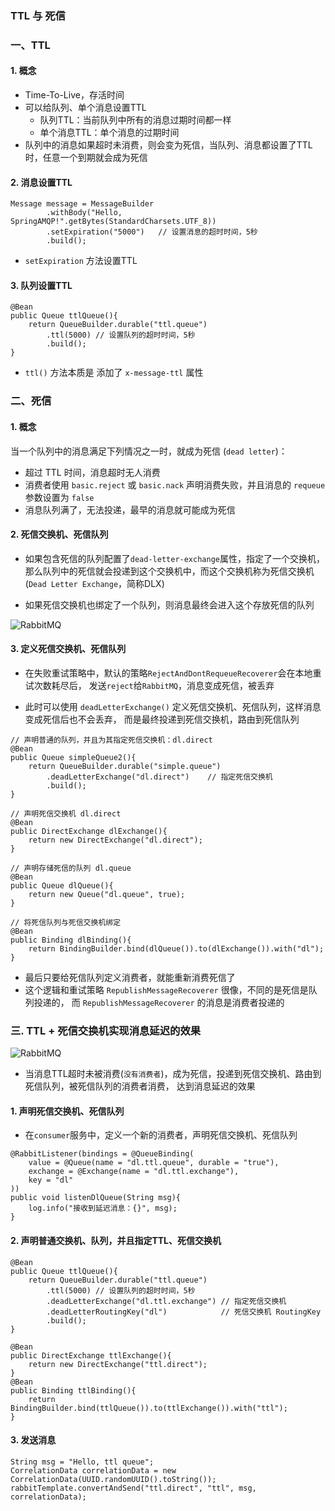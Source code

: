 ### TTL 与 死信

###  一、TTL
####  1. 概念
* Time-To-Live，存活时间
* 可以给队列、单个消息设置TTL
    * 队列TTL：当前队列中所有的消息过期时间都一样
    * 单个消息TTL：单个消息的过期时间
* 队列中的消息如果超时未消费，则会变为死信，当队列、消息都设置了TTL时，任意一个到期就会成为死信

####  2. 消息设置TTL
```
Message message = MessageBuilder
        .withBody("Hello, SpringAMQP!".getBytes(StandardCharsets.UTF_8))
        .setExpiration("5000")   // 设置消息的超时时间，5秒
        .build();
```

* `setExpiration` 方法设置TTL


####  3. 队列设置TTL
```
@Bean
public Queue ttlQueue(){
    return QueueBuilder.durable("ttl.queue") 
        .ttl(5000) // 设置队列的超时时间，5秒
        .build();
}
```

* `ttl()` 方法本质是 添加了 `x-message-ttl` 属性



###  二、死信
#### 1. 概念
当一个队列中的消息满足下列情况之一时，就成为死信 (`dead letter`)：

* 超过 TTL 时间，消息超时无人消费
* 消费者使用 `basic.reject` 或 `basic.nack` 声明消费失败，并且消息的 `requeue` 参数设置为 `false`
* 消息队列满了，无法投递，最早的消息就可能成为死信


#### 2. 死信交换机、死信队列
* 如果包含死信的队列配置了`dead-letter-exchange`属性，指定了一个交换机，
那么队列中的死信就会投递到这个交换机中，而这个交换机称为死信交换机 (`Dead Letter Exchange`，简称DLX)

* 如果死信交换机也绑定了一个队列，则消息最终会进入这个存放死信的队列

![RabbitMQ](https://fgq233.github.io/imgs/other/rabbitMQ9.png)


#### 3. 定义死信交换机、死信队列
* 在失败重试策略中，默认的策略`RejectAndDontRequeueRecoverer`会在本地重试次数耗尽后，
发送`reject`给`RabbitMQ`，消息变成死信，被丢弃

* 此时可以使用 `deadLetterExchange()` 定义死信交换机、死信队列，这样消息变成死信后也不会丢弃，
而是最终投递到死信交换机，路由到死信队列

```
// 声明普通的队列，并且为其指定死信交换机：dl.direct
@Bean
public Queue simpleQueue2(){
    return QueueBuilder.durable("simple.queue") 
        .deadLetterExchange("dl.direct")    // 指定死信交换机
        .build();
}

// 声明死信交换机 dl.direct
@Bean
public DirectExchange dlExchange(){
    return new DirectExchange("dl.direct");
}

// 声明存储死信的队列 dl.queue
@Bean
public Queue dlQueue(){
    return new Queue("dl.queue", true);
}

// 将死信队列与死信交换机绑定
@Bean
public Binding dlBinding(){
    return BindingBuilder.bind(dlQueue()).to(dlExchange()).with("dl");
}
```

* 最后只要给死信队列定义消费者，就能重新消费死信了
* 这个逻辑和重试策略 `RepublishMessageRecoverer` 很像，不同的是死信是队列投递的，
而 `RepublishMessageRecoverer` 的消息是消费者投递的



### 三. TTL + 死信交换机实现消息延迟的效果
![RabbitMQ](https://fgq233.github.io/imgs/other/rabbitMQ10.png)

* 当消息TTL超时未被消费(`没有消费者`)，成为死信，投递到死信交换机、路由到死信队列，被死信队列的消费者消费，
达到消息延迟的效果


#### 1. 声明死信交换机、死信队列
* 在`consumer`服务中，定义一个新的消费者，声明死信交换机、死信队列

```
@RabbitListener(bindings = @QueueBinding(
    value = @Queue(name = "dl.ttl.queue", durable = "true"),
    exchange = @Exchange(name = "dl.ttl.exchange"),
    key = "dl"
))
public void listenDlQueue(String msg){
    log.info("接收到延迟消息：{}", msg);
}
```


#### 2. 声明普通交换机、队列，并且指定TTL、死信交换机 
```
@Bean
public Queue ttlQueue(){
    return QueueBuilder.durable("ttl.queue") 
        .ttl(5000) // 设置队列的超时时间，5秒
        .deadLetterExchange("dl.ttl.exchange") // 指定死信交换机
        .deadLetterRoutingKey("dl")            // 死信交换机 RoutingKey
        .build();
}

@Bean
public DirectExchange ttlExchange(){
    return new DirectExchange("ttl.direct");
}
@Bean
public Binding ttlBinding(){
    return BindingBuilder.bind(ttlQueue()).to(ttlExchange()).with("ttl");
}
```
 
#### 3. 发送消息 
```
String msg = "Hello, ttl queue";
CorrelationData correlationData = new CorrelationData(UUID.randomUUID().toString());
rabbitTemplate.convertAndSend("ttl.direct", "ttl", msg, correlationData);
```






